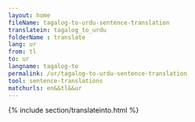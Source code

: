 ```yaml
---
layout: home
fileName: tagalog-to-urdu-sentence-translation
translatein: tagalog_to_urdu
folderName : translate
lang: ur
from: tl
to: ur
langname: tagalog-to
permalink: /ur/tagalog-to-urdu-sentence-translation
tool: sentence-translations
matchurls: en&&tl&&ur
---
```

{% include section/translateinto.html %}
